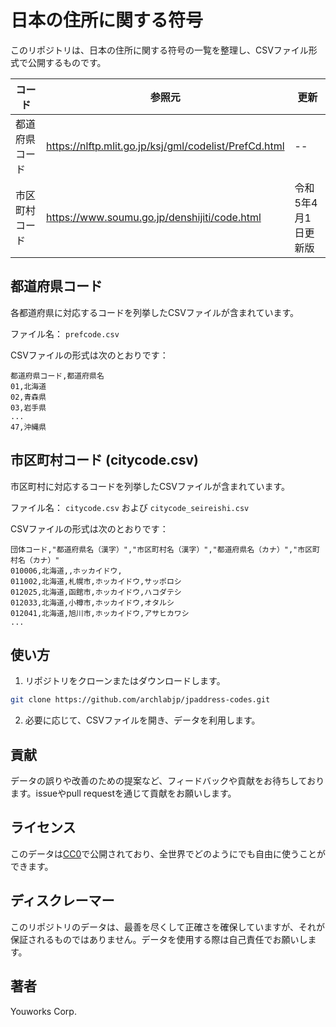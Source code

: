 # 日本の住所に関する符号

このリポジトリは、日本の住所に関する符号の一覧を整理し、CSVファイル形式で公開するものです。

| コード           | 参照元  | 更新 |
| ---------------- | ------- | ---- |
| 都道府県コード   | https://nlftp.mlit.go.jp/ksj/gml/codelist/PrefCd.html | -- |
| 市区町村コード | https://www.soumu.go.jp/denshijiti/code.html | 令和5年4月1日更新版 |


## 都道府県コード

各都道府県に対応するコードを列挙したCSVファイルが含まれています。

ファイル名： `prefcode.csv`

CSVファイルの形式は次のとおりです：

```
都道府県コード,都道府県名
01,北海道
02,青森県
03,岩手県
...
47,沖縄県
```

## 市区町村コード (citycode.csv)

市区町村に対応するコードを列挙したCSVファイルが含まれています。

ファイル名： `citycode.csv` および `citycode_seireishi.csv`

CSVファイルの形式は次のとおりです：

```
団体コード,"都道府県名（漢字）","市区町村名（漢字）","都道府県名（カナ）","市区町村名（カナ）"
010006,北海道,,ホッカイドウ,
011002,北海道,札幌市,ホッカイドウ,サッポロシ
012025,北海道,函館市,ホッカイドウ,ハコダテシ
012033,北海道,小樽市,ホッカイドウ,オタルシ
012041,北海道,旭川市,ホッカイドウ,アサヒカワシ
...
```

## 使い方

1. リポジトリをクローンまたはダウンロードします。

```bash
git clone https://github.com/archlabjp/jpaddress-codes.git
```

2. 必要に応じて、CSVファイルを開き、データを利用します。

## 貢献

データの誤りや改善のための提案など、フィードバックや貢献をお待ちしております。issueやpull requestを通じて貢献をお願いします。

## ライセンス

このデータは[CC0](https://creativecommons.org/share-your-work/public-domain/cc0/)で公開されており、全世界でどのようにでも自由に使うことができます。

## ディスクレーマー

このリポジトリのデータは、最善を尽くして正確さを確保していますが、それが保証されるものではありません。データを使用する際は自己責任でお願いします。

## 著者

Youworks Corp.